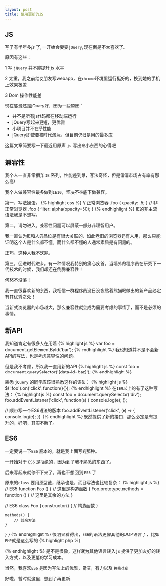 ```yaml
---
layout: post
title: 使用更新的JS
---
```


## JS

写了有半年多*js* 了, 一开始会耍耍`jQuery`, 现在倒是不太喜欢了。

原因有这些：

1 写 `jQuery` 并不能提升 *js* 水平

2 太重，我之前给女朋友写webapp，在`chrome`环境里运行挺好的，换到她的手机上效果极差

3 Dom 操作性能差

现在感觉还是jQuery好，因为一些原因：

* 并不是所有js代码都在移动端运行
* jQuery写起来更短，更优雅
* 小项目并不在乎性能
* jQuery即使要被时代淘汰，但目前仍旧是用的最多库

这篇文章简要写一下最近用原声 `js` 写出来小东西的心得吧

## 兼容性

我个人一直非常摒弃 `IE` 系列，性能差到爆，写法奇怪，但是偏偏市场占有率有那么高!

我个人做兼容性最多做到`IE10`，坚决不往底下做兼容。

第一，写法操蛋。
{% highlight css %}
// 正常浏览器
.foo {
	opacity: .5;
}
// 非正常浏览器
.foo {
  filter: alpha(opacity=50);
}
{% endhighlight %}
IE的非主流语法我是不想写。

第二，请勿进入。兼容性问题可以屏蔽一部分非理智用户。

我一直认为IE和人的品位是有很大关联的。如此老旧的浏览器还有人用，那么只能证明这个人是什么都不懂。而什么都不懂的人通常素质是有问题的。

正巧，这种人我不欢迎。

第三，促进时代进步。有一种情况我特别的痛心疾首。当墙外的程序员在研究下一代技术的时候，我们却还在倒腾兼容性！

何愁不没落！

我一直很喜欢新的东西，我相信一群程序员没日没夜熬着熊猫眼做出的新产品必定有其优秀之处！

当新式浏览器的市场越大，那么兼容性就会成为需要考虑的事情了，而不是必须的事情。

## 新API

我知道肯定有很多人在用着
{% highlight js %}
var foo = document.getElementById('bar');
{% endhighlight %}
我也知道并不是不会新API的写法，也是考虑兼容性的问题。

但是我不考虑，所以我一直用新的API
{% highlight js %}
const foo = document.querySelector('[data-id=baz]');
{% endhighlight %}

熟悉 `jQuery` 的同学应该很熟悉这样的语法：
{% highlight js %}
$('.foo').on('click', function(){});
{% endhighlight %}
在`IE9`以上的有了这种写法：
{% highlight js %}
const foo = document.querySelector('div');
foo.addEventListener('click', function(e) {
	console.log(e);
});

// 顺带写一个ES6语法的版本
foo.addEventListener('click', (e) => {
	console.log(e);
});
{% endhighlight %}
既然提供了新的接口，那么必定是有提升的，好吧，其实不新了。

## ES6

一定要说一下`ES6` 版本的，就是我上面写的那种。

一开始对于 `ES6` 是拒绝的，因为到了我不熟悉的东西了。

后来写起来就停不下来了。再也不想回到 `ES5` 了

原来的`class` 要用原型链，继承也是，而且写法也比较复杂：
{% highlight js %}
// ES5
function Foo () {
	// 这里是构造函数
}
Foo.prototype.methods = function () {
	// 这里是其余的方法
}

// ES6
class Foo {
	constructor() {
		// 构造函数
	}

	methods() {
		// 其余方法
	}
}
}
{% endhighlight %}
很明显看得出，`ES6`的语法更像其他的OOP语言了，比如`PHP`就是这么写的
{% highlight php %}
<?php 
class Foo {
	public function __construct() {
		// 构造函数
	}
	public function methods() {
		// 其他函数
	}
}
 ?>
{% endhighlight %}
是不是很像，这样就为其他语言转入`js` 提供了更加友好的转入方式，以及更低的学习成本。

当然，我喜欢`ES6` 是因为写法上的优雅，简洁，有力以及 `拥抱改变` 

好啦，暂时就这里，想到了再更新